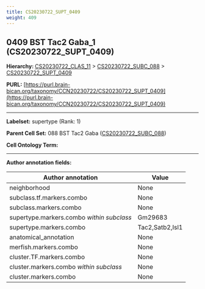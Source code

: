 ```yaml
---
title: CS20230722_SUPT_0409
weight: 409
---
```

## 0409 BST Tac2 Gaba_1 (CS20230722_SUPT_0409)
<b>Hierarchy: </b>
[CS20230722_CLAS_11](../CS20230722_CLAS_11) >
[CS20230722_SUBC_088](../CS20230722_SUBC_088) >
[CS20230722_SUPT_0409](../CS20230722_SUPT_0409)

**PURL:** [https://purl.brain-bican.org/taxonomy/CCN20230722/CS20230722_SUPT_0409](https://purl.brain-bican.org/taxonomy/CCN20230722/CS20230722_SUPT_0409)

---


**Labelset:** supertype (Rank: 1)

**Parent Cell Set:** 088 BST Tac2 Gaba ([CS20230722_SUBC_088](../CS20230722_SUBC_088))



**Cell Ontology Term:** 

[MARKER GENES.]: #


---

[TRANSFERRED ANNOTATIONS.]: #


[AUTHOR ANNOTATION FIELDS.]: #


**Author annotation fields:**

| Author annotation | Value |
|-------------------|-------|
|neighborhood|None|
|subclass.tf.markers.combo|None|
|subclass.markers.combo|None|
|supertype.markers.combo _within subclass_|Gm29683|
|supertype.markers.combo|Tac2,Satb2,Isl1|
|anatomical_annotation|None|
|merfish.markers.combo|None|
|cluster.TF.markers.combo|None|
|cluster.markers.combo _within subclass_|None|
|cluster.markers.combo|None|
